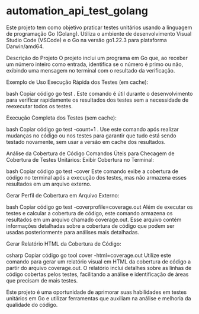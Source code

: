 # automation_api_test_golang

Este projeto tem como objetivo praticar testes unitários usando a linguagem de programação Go (Golang). Utiliza o ambiente de desenvolvimento Visual Studio Code (VSCode) e o Go na versão go1.22.3 para plataforma Darwin/amd64.

Descrição do Projeto
O projeto inclui um programa em Go que, ao receber um número inteiro como entrada, identifica se o número é primo ou não, exibindo uma mensagem no terminal com o resultado da verificação.

Exemplo de Uso
Execução Rápida dos Testes (em cache):

bash
Copiar código
go test .
Este comando é útil durante o desenvolvimento para verificar rapidamente os resultados dos testes sem a necessidade de reexecutar todos os testes.

Execução Completa dos Testes (sem cache):

bash
Copiar código
go test -count=1 .
Use este comando após realizar mudanças no código ou nos testes para garantir que tudo está sendo testado novamente, sem usar a versão em cache dos resultados.

Análise da Cobertura de Código
Comandos Úteis para Checagem de Cobertura de Testes Unitários:
Exibir Cobertura no Terminal:

bash
Copiar código
go test -cover
Este comando exibe a cobertura de código no terminal após a execução dos testes, mas não armazena esses resultados em um arquivo externo.

Gerar Perfil de Cobertura em Arquivo Externo:

bash
Copiar código
go test -coverprofile=coverage.out
Além de executar os testes e calcular a cobertura de código, este comando armazena os resultados em um arquivo chamado coverage.out. Esse arquivo contém informações detalhadas sobre a cobertura de código que podem ser usadas posteriormente para análises mais detalhadas.

Gerar Relatório HTML da Cobertura de Código:

csharp
Copiar código
go tool cover -html=coverage.out
Utilize este comando para gerar um relatório visual em HTML da cobertura de código a partir do arquivo coverage.out. O relatório inclui detalhes sobre as linhas de código cobertas pelos testes, facilitando a análise e identificação de áreas que precisam de mais testes.

Este projeto é uma oportunidade de aprimorar suas habilidades em testes unitários em Go e utilizar ferramentas que auxiliam na análise e melhoria da qualidade do código.
